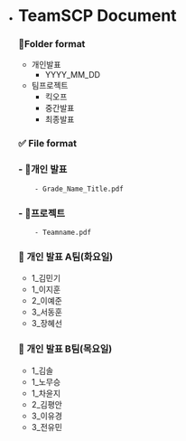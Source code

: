 - # TeamSCP Document


  ### 📁Folder format

  - 개인발표
      - YYYY_MM_DD
  - 팀프로젝트
      - 킥오프
      - 중간발표
      - 최종발표

  ### ✅ File format

  ### - 📕개인 발표
          - Grade_Name_Title.pdf 

  ### - 📕프로젝트
          - Teamname.pdf

  ### 📕 개인 발표 A팀(화요일)
  - 1_김민기
  - 1_이지훈
  - 2_이예준
  - 3_서동훈
  - 3_장혜선

  ### 📕 개인 발표 B팀(목요일)
  - 1_김솔
  - 1_노무승
  - 1_차윤지
  - 2_김평안
  - 3_이유경
  - 3_전유민
